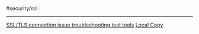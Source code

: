 #security/ssl

---

[SSL/TLS connection issue troubleshooting test tools](https://techcommunity.microsoft.com/t5/azure-paas-blog/ssl-tls-connection-issue-troubleshooting-test-tools/ba-p/2240059)
[Local Copy](zDOC_security_troubleshooting_ssl_tls_connection_issue.mhtml)